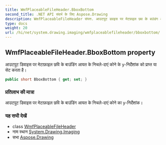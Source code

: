```yaml
---
title: WmfPlaceableFileHeader.BboxBottom
second_title: .NET API संदर्भ के लिए Aspose.Drawing
description: WmfPlaceableFileHeader संपत्त. आउटपुट डवइस पर मेटफ़इल छव के बउंडंग आयत के नचलेदएं कने के yनर्देशंक क प्रप्त य सेट करत है
type: docs
weight: 20
url: /hi/net/system.drawing.imaging/wmfplaceablefileheader/bboxbottom/
---
```

## WmfPlaceableFileHeader.BboxBottom property

आउटपुट डिवाइस पर मेटाफ़ाइल छवि के बाउंडिंग आयत के निचले-दाएं कोने के y-निर्देशांक को प्राप्त या सेट करता है।

```csharp
public short BboxBottom { get; set; }
```

### प्रतिलाभ की मात्रा

आउटपुट डिवाइस पर मेटाफ़ाइल छवि के बाउंडिंग आयत के निचले-दाएं कोने का y-निर्देशांक।

### यह सभी देखें

* class [WmfPlaceableFileHeader](../)
* नाम स्थान [System.Drawing.Imaging](../../wmfplaceablefileheader/)
* सभा [Aspose.Drawing](../../../)


